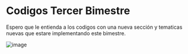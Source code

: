 # Codigos Tercer Bimestre

Espero que le entienda a los codigos con una nueva sección y tematicas nuevas que estare implementando este bimestre.

![image](https://github.com/Marcos2022028/Sensores-digitales-e-interrupciones/assets/130589561/53c641fb-a139-4504-b5b4-bc5ff38d3e0a)
